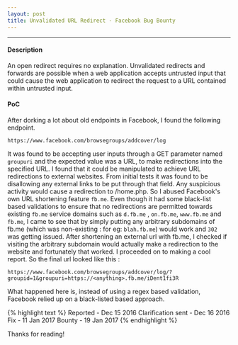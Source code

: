 ```yaml
---
layout: post
title: Unvalidated URL Redirect - Facebook Bug Bounty
---
```


---

#### Description


An open redirect requires no explanation. Unvalidated redirects and forwards are possible when a web application 
accepts untrusted input that could cause the web application to redirect the request to a URL contained within untrusted input.


#### PoC

After dorking a lot about old endpoints in Facebook, I found the following endpoint.

`https://www.facebook.com/browsegroups/addcover/log`


It was found to be accepting user inputs through a GET parameter named `groupuri` and the expected value was a URL, to make redirections into the specified URL. I found that it could be manipulated to achieve
URL redirections to external websites. From initial tests it was found to be disallowing any external links to be put through that field. Any suspicious activity would cause a redirection to /home.php.
So I abused Facebook's own URL shortening feature `fb.me`. Even though it had some black-list based validations to ensure that no redirections are permitted towards existing `fb.me` service domains 
such as `d.fb.me` , `on.fb.me`, `www.fb.me` and `fb.me`, I came to see that by simply putting any arbitrary subdomains  of fb.me (which was non-existing : for eg: `blah.fb.me`) would work and `302` was getting issued.
After shortening an external url with fb.me, I checked if visiting the arbitrary subdomain would actually make a redirection to the website and fortunately that worked. I proceeded on to making a cool report. So the final url looked like this : 



`https://www.facebook.com/browsegroups/addcover/log/?groupid=1&groupuri=https://<anything>.fb.me/iDent1fi3R`


What happened here is, instead of using a regex based validation, Facebook relied up on a black-listed based approach. 

{% highlight text %}
Reported - Dec 15 2016 
Clarification sent - Dec 16 2016
Fix - 11 Jan 2017
Bounty - 19 Jan 2017
{% endhighlight %}

Thanks for reading!
